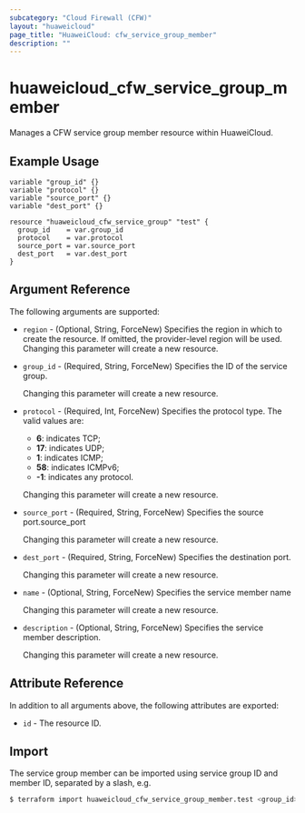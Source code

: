 ```yaml
---
subcategory: "Cloud Firewall (CFW)"
layout: "huaweicloud"
page_title: "HuaweiCloud: cfw_service_group_member"
description: ""
---
```


# huaweicloud_cfw_service_group_member

Manages a CFW service group member resource within HuaweiCloud.

## Example Usage

```hcl
variable "group_id" {}
variable "protocol" {}
variable "source_port" {}
variable "dest_port" {}

resource "huaweicloud_cfw_service_group" "test" {
  group_id    = var.group_id
  protocol    = var.protocol
  source_port = var.source_port
  dest_port   = var.dest_port
}
```

## Argument Reference

The following arguments are supported:

* `region` - (Optional, String, ForceNew) Specifies the region in which to create the resource.
  If omitted, the provider-level region will be used. Changing this parameter will create a new resource.

* `group_id` - (Required, String, ForceNew) Specifies the ID of the service group.

  Changing this parameter will create a new resource.

* `protocol` - (Required, Int, ForceNew) Specifies the protocol type.
  The valid values are:
    + **6**: indicates TCP;
    + **17**: indicates UDP;
    + **1**: indicates ICMP;
    + **58**: indicates ICMPv6;
    + **-1**: indicates any protocol.

  Changing this parameter will create a new resource.

* `source_port` - (Required, String, ForceNew) Specifies the source port.source_port

  Changing this parameter will create a new resource.

* `dest_port` - (Required, String, ForceNew) Specifies the destination port.

  Changing this parameter will create a new resource.

* `name` - (Optional, String, ForceNew) Specifies the service member name

  Changing this parameter will create a new resource.

* `description` - (Optional, String, ForceNew) Specifies the service member description.

  Changing this parameter will create a new resource.

## Attribute Reference

In addition to all arguments above, the following attributes are exported:

* `id` - The resource ID.

## Import

The service group member can be imported using service group ID and member ID, separated by a slash, e.g.

```bash
$ terraform import huaweicloud_cfw_service_group_member.test <group_id>/<member_id>
```
